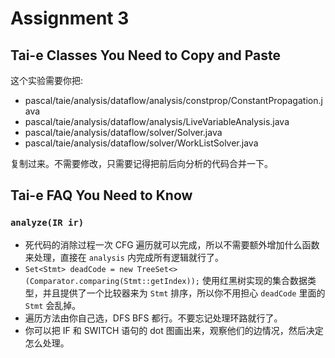 # Assignment 3

## Tai-e Classes You Need to Copy and Paste

这个实验需要你把:

* pascal/taie/analysis/dataflow/analysis/constprop/ConstantPropagation.java
* pascal/taie/analysis/dataflow/analysis/LiveVariableAnalysis.java
* pascal/taie/analysis/dataflow/solver/Solver.java
* pascal/taie/analysis/dataflow/solver/WorkListSolver.java

复制过来。不需要修改，只需要记得把前后向分析的代码合并一下。

## Tai-e FAQ You Need to Know

### `analyze(IR ir)`

* 死代码的消除过程一次 CFG 遍历就可以完成，所以不需要额外增加什么函数来处理，直接在 `analysis` 内完成所有逻辑就行了。
* `Set<Stmt> deadCode = new TreeSet<>(Comparator.comparing(Stmt::getIndex));` 使用红黑树实现的集合数据类型，并且提供了一个比较器来为 `Stmt` 排序，所以你不用担心 `deadCode` 里面的 `Stmt` 会乱掉。
* 遍历方法由你自己选，DFS BFS 都行。不要忘记处理环路就行了。
* 你可以把 IF 和 SWITCH 语句的 dot 图画出来，观察他们的边情况，然后决定怎么处理。